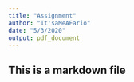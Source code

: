 ```yaml
---
title: "Assignment"
author: "It'saMeAFario"
date: "5/3/2020"
output: pdf_document
---
```




## This is a markdown file
